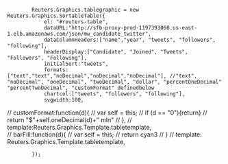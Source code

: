 			Reuters.Graphics.tablegraphic = new Reuters.Graphics.SortableTable({
				el: "#reuters-table",
				dataURL:"http://sfb-proxy-prod-1197393060.us-east-1.elb.amazonaws.com/json/mw_candidate_twitter",
				dataColumnHeaders:["name","year", "tweets", "followers", "following"],
				headerDisplay:["Candidate", "Joined", "Tweets", "Followers", "Following"],
				initialSort:"tweets",
				formats:["text","text","noDecimal","noDecimal","noDecimal"], //"text", "noDecimal", "oneDecimal", "twoDecimal", "dollar", "percentOneDecimal" "percentTwoDecimal", "customFormat" definedbelow
				chartcol:["tweets", "followers", "following"],
				svgwidth:100,
//				customFormat:function(d){
//					var self = this;
//					if (d == "0"){return}
//					return "$"+self.oneDecimal(d)+" mln"
//				}, 
//				template:Reuters.Graphics.Template.tabletemplate,				
//				barFill:function(d){
//					var self = this;
//					return cyan3
//				}
//	            template: Reuters.Graphics.Template.tabletemplate,

			});
